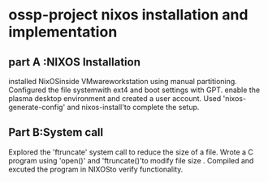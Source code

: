 # ossp-project nixos installation and implementation
## part A :NIXOS Installation
installed NixOSinside VMwareworkstation using manual partitioning.
Configured the file systemwith ext4 and boot settings with GPT.
enable the plasma desktop environment and created a user account.
Used 'nixos-generate-config' and nixos-install'to complete the setup.
## Part B:System call
Explored the 'ftruncate' system call to reduce the size of a file.
Wrote a C program using 'open()' and 'ftruncate()'to modify file size .
Compiled and excuted the program in NIXOSto verify functionality.
